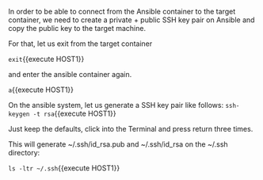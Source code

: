 In order to be able to connect from the Ansible container to the target container, we need to create a private + public SSH key pair on Ansible and copy the public key to the target machine.
 
For that, let us exit from the target container
 
`exit`{{execute HOST1}}
 
and enter the ansible container again.
 
`a`{{execute HOST1}}
 
On the ansible system, let us generate a SSH key pair like follows:
`ssh-keygen -t rsa`{{execute HOST1}}
 
Just keep the defaults, click into the Terminal and press return three times.
 
This will generate ~/.ssh/id_rsa.pub and ~/.ssh/id_rsa on the ~/.ssh directory:
 
`ls -ltr ~/.ssh`{{execute HOST1}}